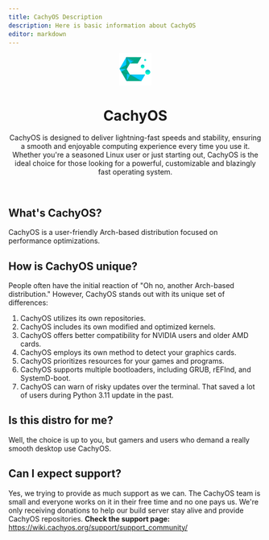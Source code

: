 ```yaml
---
title: CachyOS Description
description: Here is basic information about CachyOS
editor: markdown
---
```


<div align="center">
  <img src="https://raw.githubusercontent.com/cachyos/calamares-config/grub-3.2/etc/calamares/branding/cachyos/logo.png" width="64" alt="CachyOS logo" />
  <br/>
  <h1 align="center">CachyOS</h1>
  <p align="center">CachyOS is designed to deliver lightning-fast speeds and stability, ensuring a smooth and enjoyable computing experience every time you use it. Whether you're a seasoned Linux user or just starting out, CachyOS is the ideal choice for those looking for a powerful, customizable and blazingly fast operating system. </p>
</div>
<br />

## What's CachyOS?
CachyOS is a user-friendly Arch-based distribution focused on performance optimizations.

## How is CachyOS unique?
People often have the initial reaction of "Oh no, another Arch-based distribution." However, CachyOS stands out with its unique set of differences:
1. CachyOS utilizes its own repositories.
1. CachyOS includes its own modified and optimized kernels.
1. CachyOS offers better compatibility for NVIDIA users and older AMD cards.
1. CachyOS employs its own method to detect your graphics cards.
1. CachyOS prioritizes resources for your games and programs.
1. CachyOS supports multiple bootloaders, including GRUB, rEFInd, and SystemD-boot.
1. CachyOS can warn of risky updates over the terminal. That saved a lot of users during Python 3.11 update in the past.

## Is this distro for me?
Well, the choice is up to you, but gamers and users who demand a really smooth desktop use CachyOS.

## Can I expect support?
Yes, we trying to provide as much support as we can. The CachyOS team is small and everyone works on it in their free time and no one pays us. We're only receiving donations to help our build server stay alive and provide CachyOS repositories.
**Check the support page:** https://wiki.cachyos.org/support/support_community/
